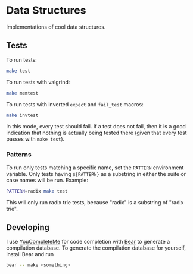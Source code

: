 # Data Structures

Implementations of cool data structures.

## Tests

To run tests: 
```sh
make test
```

To run tests with valgrind:
```sh
make memtest
```

To run tests with inverted `expect` and `fail_test` macros:
```sh
make invtest
```

In this mode, every test should fail. If a test does not fail, then it is a good indication that
nothing is actually being tested there (given that every test passes with `make test`).

### Patterns

To run only tests matching a specific name, set the `PATTERN` environment variable. Only tests having
`${PATTERN}` as a substring in either the suite or case names will be run. Example:

```sh
PATTERN=radix make test
```

This will only run radix trie tests, because "radix" is a substring of "radix trie".

## Developing

I use [YouCompleteMe](https://github.com/ycm-core/YouCompleteMe) for code completion with 
[Bear](https://github.com/rizsotto/Bear/tree/master) to generate a compilation database. 
To generate the compilation database for yourself, install Bear and run

```sh
bear -- make <something>
```
